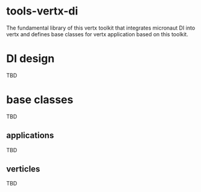 # tools-vertx-di

The fundamental library of this vertx toolkit that integrates micronaut DI into vertx and defines base classes for vertx
application based on this toolkit.

# DI design

TBD

# base classes

TBD

## applications

TBD

## verticles

TBD
